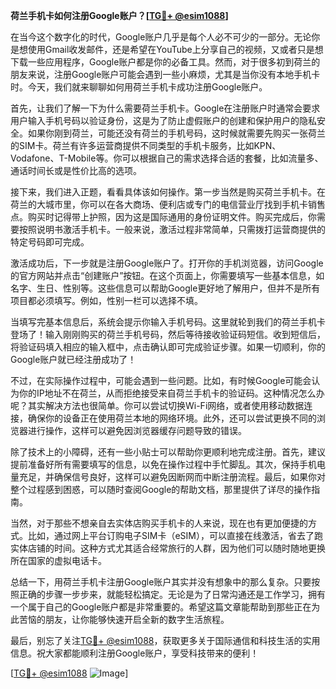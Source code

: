 **荷兰手机卡如何注册Google账户？[[TG💪+ @esim1088](https://t.me/s/esim1088)]**

在当今这个数字化的时代，Google账户几乎是每个人必不可少的一部分。无论你是想使用Gmail收发邮件，还是希望在YouTube上分享自己的视频，又或者只是想下载一些应用程序，Google账户都是你的必备工具。然而，对于很多初到荷兰的朋友来说，注册Google账户可能会遇到一些小麻烦，尤其是当你没有本地手机卡时。今天，我们就来聊聊如何用荷兰手机卡成功注册Google账户。

首先，让我们了解一下为什么需要荷兰手机卡。Google在注册账户时通常会要求用户输入手机号码以验证身份，这是为了防止虚假账户的创建和保护用户的隐私安全。如果你刚到荷兰，可能还没有荷兰的手机号码，这时候就需要先购买一张荷兰的SIM卡。荷兰有许多运营商提供不同类型的手机卡服务，比如KPN、Vodafone、T-Mobile等。你可以根据自己的需求选择合适的套餐，比如流量多、通话时间长或是性价比高的选项。

接下来，我们进入正题，看看具体该如何操作。第一步当然是购买荷兰手机卡。在荷兰的大城市里，你可以在各大商场、便利店或专门的电信营业厅找到手机卡销售点。购买时记得带上护照，因为这是国际通用的身份证明文件。购买完成后，你需要按照说明书激活手机卡。一般来说，激活过程非常简单，只需拨打运营商提供的特定号码即可完成。

激活成功后，下一步就是注册Google账户了。打开你的手机浏览器，访问Google的官方网站并点击“创建账户”按钮。在这个页面上，你需要填写一些基本信息，如名字、生日、性别等。这些信息可以帮助Google更好地了解用户，但并不是所有项目都必须填写。例如，性别一栏可以选择不填。

当填写完基本信息后，系统会提示你输入手机号码。这里就轮到我们的荷兰手机卡登场了！输入刚刚购买的荷兰手机号码，然后等待接收验证码短信。收到短信后，将验证码填入相应的输入框中，点击确认即可完成验证步骤。如果一切顺利，你的Google账户就已经注册成功了！

不过，在实际操作过程中，可能会遇到一些问题。比如，有时候Google可能会认为你的IP地址不在荷兰，从而拒绝接受来自荷兰手机卡的验证码。这种情况怎么办呢？其实解决方法也很简单。你可以尝试切换Wi-Fi网络，或者使用移动数据连接，确保你的设备正在使用荷兰本地的网络环境。此外，还可以尝试更换不同的浏览器进行操作，这样可以避免因浏览器缓存问题导致的错误。

除了技术上的小障碍，还有一些小贴士可以帮助你更顺利地完成注册。首先，建议提前准备好所有需要填写的信息，以免在操作过程中手忙脚乱。其次，保持手机电量充足，并确保信号良好，这样可以避免因断网而中断注册流程。最后，如果你对整个过程感到困惑，可以随时查阅Google的帮助文档，那里提供了详尽的操作指南。

当然，对于那些不想亲自去实体店购买手机卡的人来说，现在也有更加便捷的方式。比如，通过网上平台订购电子SIM卡（eSIM），可以直接在线激活，省去了跑实体店铺的时间。这种方式尤其适合经常旅行的人群，因为他们可以随时随地更换所在国家的虚拟电话卡。

总结一下，用荷兰手机卡注册Google账户其实并没有想象中的那么复杂。只要按照正确的步骤一步步来，就能轻松搞定。无论是为了日常沟通还是工作学习，拥有一个属于自己的Google账户都是非常重要的。希望这篇文章能帮助到那些正在为此苦恼的朋友，让你能够快速开启全新的数字生活旅程。

最后，别忘了关注[TG💪+ @esim1088](https://t.me/s/esim1088)，获取更多关于国际通信和科技生活的实用信息。祝大家都能顺利注册Google账户，享受科技带来的便利！

[[TG💪+ @esim1088](https://t.me/s/esim1088) ![Image](https://i.postimg.cc/4NQfJmqS/Snipaste-2025-05-13-00-14-12.png)]